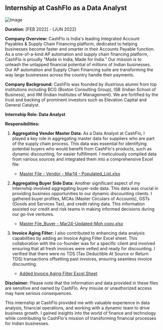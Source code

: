 ## Internship at CashFlo as a Data Analyst

![Image](HaderCashFloInternship.png)

**Duration:** [FEB 2022] - [JUN 2022]

**Company Overview:**
CashFlo is India's leading Integrated Account Payables & Supply Chain Financing platform, dedicated to helping businesses become faster and smarter in their Accounts Payable function. As a one-of-a-kind AP automation and supply chain financing platform, CashFlo is proudly "Made in India, Made for India." Our mission is to unleash the untapped financial potential of millions of Indian businesses. Our AP automation and Supply Chain Financing suite are transforming the way large businesses across the country handle their payments.

**Company Background:**
CashFlo was founded by illustrious alumni from top institutions including BCG (Boston Consulting Group), ISB (Indian School of Business), and IIM (Indian Institutes of Management). We are fortified by the trust and backing of prominent investors such as Elevation Capital and General Catalyst.

**Internship Role: Data Analyst**

**Responsibilities:**

1. **Aggregating Vendor Master Data:** As a Data Analyst at CashFlo, I played a key role in aggregating master data for suppliers who are part of the supply chain process. This data was essential for identifying potential buyers who would benefit from CashFlo's products, such as dynamic discounting, for easier fulfillment. I meticulously compiled data from various sources and integrated them into a comprehensive Excel file.

   - [Master File - Vendor - Mar14 - Populated_List.xlsx](Master%20File%20-%20Vendor%20-%20Mar14%20-%20Populated_List.xlsx)

2. **Aggregating Buyer Side Data:** Another significant aspect of my internship involved aggregating buyer-side data. This data was crucial in providing business opportunities to our dynamic discounting clients. I gathered buyer profiles, MCAs (Master Circulars of Accounts), GSTs (Goods and Services Tax), and credit rating data. This information assisted our credit and risk teams in making informed decisions during our go-live ventures.

   - [Master File_Buyer - Mar24-Updated-Moh copy.xlsx](Master%20File_Buyer%20-%20Mar24-Updated-Moh%20copy.xlsx)

3. **Invoice Aging Filter:** I also contributed to enhancing data analysis capabilities by adding an Invoice Aging Filter Excel sheet. This collaboration with the co-founder was for a specific client and involved ensuring that all fresh invoices were vetted and ready for discounting. I verified that there were no TDS (Tax Deductible At Source or Return TDS) transactions offsetting past invoices, ensuring seamless invoice discounting.

   - [Added Invoice Aging Filter Excel Sheet](Added%20Invoice%20Aging%20Filter%20Excel%20Sheet.xlsx)

**Disclaimer:**
Please note that the information and data provided in these files are sensitive and owned by CashFlo. Any misuse or unauthorized access may have serious consequences.

This internship at CashFlo provided me with valuable experience in data analysis, financial operations, and working with a dynamic team to drive business growth. I gained insights into the world of finance and technology while contributing to CashFlo's mission of transforming financial processes for Indian businesses.
